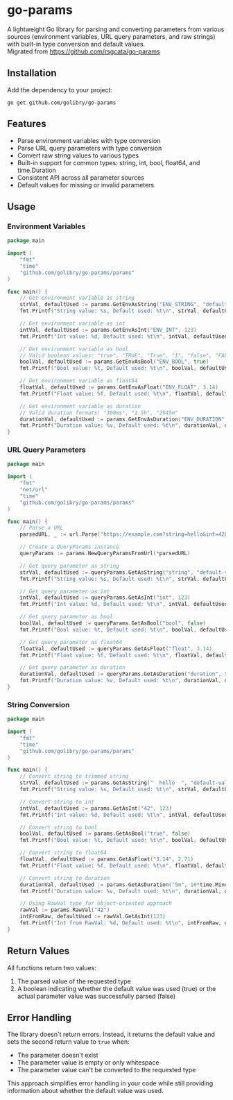 # go-params

A lightweight Go library for parsing and converting parameters from various sources (environment 
variables, URL query parameters, and raw strings) with built-in type conversion and default 
values.  
Migrated from https://github.com/rsgcata/go-params

## Installation

Add the dependency to your project:

```shell
go get github.com/golibry/go-params
```

## Features

- Parse environment variables with type conversion
- Parse URL query parameters with type conversion
- Convert raw string values to various types
- Built-in support for common types: string, int, bool, float64, and time.Duration
- Consistent API across all parameter sources
- Default values for missing or invalid parameters

## Usage

### Environment Variables

```go
package main

import (
    "fmt"
    "time"
    "github.com/golibry/go-params/params"
)

func main() {
    // Get environment variable as string
    strVal, defaultUsed := params.GetEnvAsString("ENV_STRING", "default-value")
    fmt.Printf("String value: %s, Default used: %t\n", strVal, defaultUsed)

    // Get environment variable as int
    intVal, defaultUsed := params.GetEnvAsInt("ENV_INT", 123)
    fmt.Printf("Int value: %d, Default used: %t\n", intVal, defaultUsed)

    // Get environment variable as bool
    // Valid boolean values: "true", "TRUE", "True", "1", "false", "FALSE", "False", "0"
    boolVal, defaultUsed := params.GetEnvAsBool("ENV_BOOL", true)
    fmt.Printf("Bool value: %t, Default used: %t\n", boolVal, defaultUsed)

    // Get environment variable as float64
    floatVal, defaultUsed := params.GetEnvAsFloat("ENV_FLOAT", 3.14)
    fmt.Printf("Float value: %f, Default used: %t\n", floatVal, defaultUsed)

    // Get environment variable as duration
    // Valid duration formats: "300ms", "1.5h", "2h45m"
    durationVal, defaultUsed := params.GetEnvAsDuration("ENV_DURATION", 5*time.Minute)
    fmt.Printf("Duration value: %v, Default used: %t\n", durationVal, defaultUsed)
}
```

### URL Query Parameters

```go
package main

import (
    "fmt"
    "net/url"
    "time"
    "github.com/golibry/go-params/params"
)

func main() {
    // Parse a URL
    parsedURL, _ := url.Parse("https://example.com?string=hello&int=42&bool=true&float=3.14&duration=5m")

    // Create a QueryParams instance
    queryParams := params.NewQueryParamsFromUrl(*parsedURL)

    // Get query parameter as string
    strVal, defaultUsed := queryParams.GetAsString("string", "default-value")
    fmt.Printf("String value: %s, Default used: %t\n", strVal, defaultUsed)

    // Get query parameter as int
    intVal, defaultUsed := queryParams.GetAsInt("int", 123)
    fmt.Printf("Int value: %d, Default used: %t\n", intVal, defaultUsed)

    // Get query parameter as bool
    boolVal, defaultUsed := queryParams.GetAsBool("bool", false)
    fmt.Printf("Bool value: %t, Default used: %t\n", boolVal, defaultUsed)

    // Get query parameter as float64
    floatVal, defaultUsed := queryParams.GetAsFloat("float", 3.14)
    fmt.Printf("Float value: %f, Default used: %t\n", floatVal, defaultUsed)

    // Get query parameter as duration
    durationVal, defaultUsed := queryParams.GetAsDuration("duration", 5*time.Minute)
    fmt.Printf("Duration value: %v, Default used: %t\n", durationVal, defaultUsed)
}
```

### String Conversion

```go
package main

import (
    "fmt"
    "time"
    "github.com/golibry/go-params/params"
)

func main() {
    // Convert string to trimmed string
    strVal, defaultUsed := params.GetAsString("  hello  ", "default-value")
    fmt.Printf("String value: %s, Default used: %t\n", strVal, defaultUsed)

    // Convert string to int
    intVal, defaultUsed := params.GetAsInt("42", 123)
    fmt.Printf("Int value: %d, Default used: %t\n", intVal, defaultUsed)

    // Convert string to bool
    boolVal, defaultUsed := params.GetAsBool("true", false)
    fmt.Printf("Bool value: %t, Default used: %t\n", boolVal, defaultUsed)

    // Convert string to float64
    floatVal, defaultUsed := params.GetAsFloat("3.14", 2.71)
    fmt.Printf("Float value: %f, Default used: %t\n", floatVal, defaultUsed)

    // Convert string to duration
    durationVal, defaultUsed := params.GetAsDuration("5m", 10*time.Minute)
    fmt.Printf("Duration value: %v, Default used: %t\n", durationVal, defaultUsed)

    // Using RawVal type for object-oriented approach
    rawVal := params.RawVal("42")
    intFromRaw, defaultUsed := rawVal.GetAsInt(123)
    fmt.Printf("Int from RawVal: %d, Default used: %t\n", intFromRaw, defaultUsed)
}
```

## Return Values

All functions return two values:
1. The parsed value of the requested type
2. A boolean indicating whether the default value was used (true) or the actual parameter value was successfully parsed (false)

## Error Handling

The library doesn't return errors. Instead, it returns the default value and sets the second return value to `true` when:
- The parameter doesn't exist
- The parameter value is empty or only whitespace
- The parameter value can't be converted to the requested type

This approach simplifies error handling in your code while still providing information about whether the default value was used.
